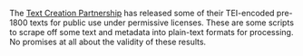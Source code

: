 The [Text Creation Partnership](http://www.textcreationpartnership.org/) has released some of their TEI-encoded pre-1800 texts for public use under permissive licenses. These are some scripts to scrape off some text and metadata into plain-text formats for processing. No promises at all about the validity of these results.

